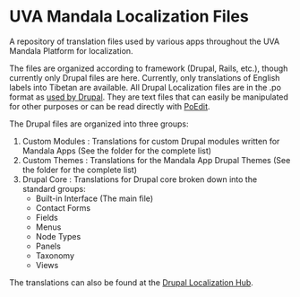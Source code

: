 # UVA Mandala Localization Files
A repository of translation files used by various apps throughout the UVA Mandala Platform for localization.

The files are organized according to framework (Drupal, Rails, etc.), though currently only Drupal files are here.
Currently, only translations of English labels into Tibetan are available.
All Drupal Localization files are in the .po format as [used by Drupal](https://www.drupal.org/node/1814954). 
They are text files that can easily be manipulated for other purposes or can be read directly with [PoEdit](https://poedit.net/).

The Drupal files are organized into three groups:

1. Custom Modules : Translations for custom Drupal modules written for Mandala Apps (See the folder for the complete list)
2. Custom Themes : Translations for the Mandala App Drupal Themes (See the folder for the complete list)
3. Drupal Core : Translations for Drupal core broken down into the standard groups:
   * Built-in Interface (The main file)
   * Contact Forms
   * Fields
   * Menus
   * Node Types
   * Panels
   * Taxonomy
   * Views

The translations can also be found at the [Drupal Localization Hub](https://localize.drupal.org/translate/languages/bo).
